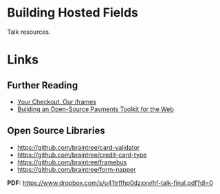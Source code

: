 # Building Hosted Fields

Talk resources.

# Links

## Further Reading

- [Your Checkout. Our iframes](https://www.braintreepayments.com/blog/your-checkout-our-iframes/)
- [Building an Open-Source Payments Toolkit for the Web](https://www.braintreepayments.com/blog/building-an-open-source-payments-toolkit-for-the-web/)

## Open Source Libraries

- https://github.com/braintree/card-validator
- https://github.com/braintree/credit-card-type
- https://github.com/braintree/framebus
- https://github.com/braintree/form-napper

**PDF:** https://www.dropbox.com/s/u41trffhp0dzxxv/hf-talk-final.pdf?dl=0
